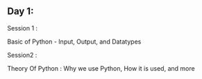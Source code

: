 ## Day 1:

Session 1 :

Basic of Python - Input, Output, and Datatypes

Session2 : 

Theory Of Python : Why we use Python, How it is used, and more
